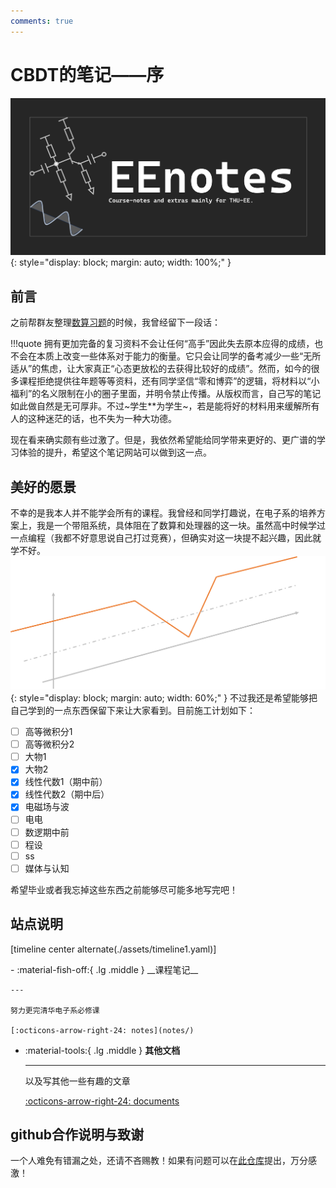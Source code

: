 ```yaml
---
comments: true
---
```


# CBDT的笔记——序
![alt text](assets/image-1.png){: style="display: block; margin: auto; width: 100%;" }
## 前言
之前帮群友整理[数算习题](https://mp.weixin.qq.com/s/8955NVjGqlI13u3zvh2H1g)的时候，我曾经留下一段话：

!!!quote
    拥有更加完备的复习资料不会让任何“高手”因此失去原本应得的成绩，也不会在本质上改变一些体系对于能力的衡量。它只会让同学的备考减少一些“无所适从”的焦虑，让大家真正“心态更放松的去获得比较好的成绩”。然而，如今的很多课程拒绝提供往年题等等资料，还有同学坚信“零和博弈”的逻辑，将材料以“小福利”的名义限制在小的圈子里面，并明令禁止传播。从版权而言，自己写的笔记如此做自然是无可厚非。不过~学生**为学生~，若是能将好的材料用来缓解所有人的这种迷茫的话，也不失为一种大功德。

现在看来确实颇有些过激了。但是，我依然希望能给同学带来更好的、更广谱的学习体验的提升，希望这个笔记网站可以做到这一点。
## 美好的愿景
不幸的是我本人并不能学会所有的课程。我曾经和同学打趣说，在电子系的培养方案上，我是一个带阻系统，具体阻在了数算和处理器的这一块。虽然高中时候学过一点编程（我都不好意思说自己打过竞赛），但确实对这一块提不起兴趣，因此就学不好。
![alt text](assets/image.png){: style="display: block; margin: auto; width: 60%;" }
不过我还是希望能够把自己学到的一点东西保留下来让大家看到。目前施工计划如下：

- [ ] 高等微积分1
- [ ] 高等微积分2
- [ ] 大物1
- [x] 大物2
- [x] 线性代数1（期中前）
- [x] 线性代数2（期中后）
- [x] 电磁场与波
- [ ] 电电
- [ ] 数逻期中前
- [ ] 程设
- [ ] ss
- [ ] 媒体与认知

希望毕业或者我忘掉这些东西之前能够尽可能多地写完吧！
## 站点说明
[timeline center alternate(./assets/timeline1.yaml)]

<div class="grid cards" markdown>
-   :material-fish-off:{ .lg .middle } __课程笔记__

    ---

    努力更完清华电子系必修课

    [:octicons-arrow-right-24: notes](notes/)

-   :material-tools:{ .lg .middle } __其他文档__

    ---

    以及写其他一些有趣的文章

    [:octicons-arrow-right-24: documents](documents)

</div>

## github合作说明与致谢
一个人难免有错漏之处，还请不吝赐教！如果有问题可以在[此仓库](https://github.com/CBDT-JWT/EEnotes)提出，万分感激！